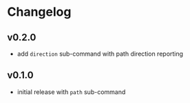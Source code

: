 # Changelog

## v0.2.0

- add `direction` sub-command with path direction reporting

## v0.1.0

- initial release with `path` sub-command
